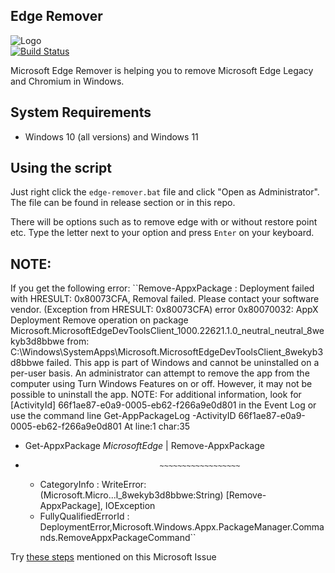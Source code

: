 ## Edge Remover
![Logo](https://i.imgur.com/SRMpQhj.png)  
[![Build Status](https://travis-ci.org/joemccann/dillinger.svg?branch=master)](https://travis-ci.org/joemccann/dillinger)

Microsoft Edge Remover is helping you to remove Microsoft Edge Legacy and Chromium in Windows.

## System Requirements

 - Windows 10 (all versions) and Windows 11

## Using the script

Just right click the `edge-remover.bat` file and click "Open as Administrator". The file can be found in release section or in this repo.

There will be options such as to remove edge with or without restore point etc. Type the letter next to your option and press `Enter` on your keyboard. 

## NOTE:
If you get the following error:
``Remove-AppxPackage : Deployment failed with HRESULT: 0x80073CFA, Removal failed. Please contact your software vendor.
(Exception from HRESULT: 0x80073CFA)
error 0x80070032: AppX Deployment Remove operation on package
Microsoft.MicrosoftEdgeDevToolsClient_1000.22621.1.0_neutral_neutral_8wekyb3d8bbwe from:
C:\Windows\SystemApps\Microsoft.MicrosoftEdgeDevToolsClient_8wekyb3d8bbwe failed. This app is part of Windows and
cannot be uninstalled on a per-user basis. An administrator can attempt to remove the app from the computer using Turn
Windows Features on or off. However, it may not be possible to uninstall the app.
NOTE: For additional information, look for [ActivityId] 66f1ae87-e0a9-0005-eb62-f266a9e0d801 in the Event Log or use
the command line Get-AppPackageLog -ActivityID 66f1ae87-e0a9-0005-eb62-f266a9e0d801
At line:1 char:35
+ Get-AppxPackage *MicrosoftEdge* | Remove-AppxPackage
+                                   ~~~~~~~~~~~~~~~~~~
    + CategoryInfo          : WriteError: (Microsoft.Micro...l_8wekyb3d8bbwe:String) [Remove-AppxPackage], IOException
    + FullyQualifiedErrorId : DeploymentError,Microsoft.Windows.Appx.PackageManager.Commands.RemoveAppxPackageCommand``
    
Try [these steps](https://answers.microsoft.com/en-us/windows/forum/all/cant-remove-w10-packages-error-0x80073cfa/c224a864-b604-42b8-a770-57049e0dc50a) mentioned on this Microsoft Issue
